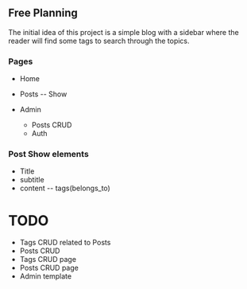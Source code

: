 ## Free Planning

The initial idea of this project is a simple blog with a sidebar where the reader will find some tags to search through the topics.

### Pages
  - Home

  - Posts
    -- Show

  - Admin
    - Posts CRUD
    - Auth

### Post Show elements
  - Title
  - subtitle
  - content
    -- tags(belongs_to)

# TODO
  - Tags CRUD related to Posts
  - Posts CRUD
  - Tags CRUD page
  - Posts CRUD page
  - Admin template
